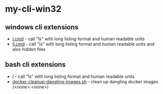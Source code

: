 # my-cli-win32

## windows cli extensions

- [l.cmd](https://github.com/dodjango/my-cli-win32/blob/master/l.cmd) - call "ls" with long listing format and human readable units
- [ll.cmd](https://github.com/dodjango/my-cli-win32/blob/master/ll.cmd) - call "ls" with long listing format and human readable units and also hidden files

## bash cli extensions

- [l](https://github.com/dodjango/my-cli-win32/blob/master/l) - call "ls" with long listing format and human readable units
- [docker-cleanup-dangling-images.sh](https://github.com/dodjango/my-cli-win32/blob/master/docker-cleanup-dangling-images.sh) - clean up dangling docker images (\<none>:\<none>)